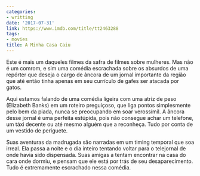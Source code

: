 ```yaml
---
categories:
- writting
date: '2017-07-31'
link: https://www.imdb.com/title/tt2463288
tags:
- movies
title: A Minha Casa Caiu
---
```


Este é mais um daqueles filmes da safra de filmes sobre mulheres. Mas não é um comrom, e sim uma comédia escrachada sobre os absurdos de uma repórter que deseja o cargo de âncora de um jornal importante da região que até então tinha apenas em seu currículo de gafes ser atacada por gatos.

Aqui estamos falando de uma comédia ligeira com uma atriz de peso (Elizabeth Banks) em um roteiro preguiçoso, que liga pontos simplesmente pelo bem da piada, nunca se preocupando em soar verossímil. A âncora desse jornal é uma perfeita estúpida, pois não consegue achar um telefone, um táxi decente ou até mesmo alguém que a reconheça. Tudo por conta de um vestido de periguete.

Suas aventuras da madrugada são narradas em um timing temporal que soa irreal. Ela passa a noite e o dia inteiro tentando voltar para o telejornal de onde havia sido dispensada. Suas amigas a tentam encontrar na casa do cara onde dormiu, e pensam que ele está por trás de seu desaparecimento. Tudo é extremamente escrachado nessa comédia.